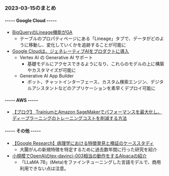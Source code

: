 ### 2023-03-15のまとめ

#### ----- Google Cloud -----

- [BigQueryのLineage機能がGA](https://cloud.google.com/bigquery/docs/release-notes#March_14_2023)
  - テーブルのプロパティページにある「Lineage」タブで、データがどのように移動し、変化していくかを追跡することが可能に
- [Google Cloudは、ジェネレーティブAIをプロダクトに導入](https://cloud.google.com/blog/products/ai-machine-learning/generative-ai-for-businesses-and-governments?hl=en)
  - Vertex AI の Generative AI サポート
    - 基礎モデルにアクセスできるようになり、これらのモデルの上に構築やカスタマイズが可能に
  - Generative AI App Builder
    - ボット、チャットインターフェース、カスタム検索エンジン、デジタルアシスタントなどのアプリケーションを素早くデプロイ可能に

#### ----- AWS -----

- [【ブログ】 TrainiumとAmazon SageMakerでパフォーマンスを最大化し、ディープラーニングのトレーニングコストを削減する方法](https://aws.amazon.com/jp/blogs/machine-learning/maximize-performance-and-reduce-your-deep-learning-training-cost-with-aws-trainium-and-amazon-sagemaker/)

#### ----- その他 -----

- [【Google Research】病理学における特徴発見と検証のケーススタディ](https://ai.googleblog.com/2023/03/learning-from-deep-learning-case-study.html)
  - 大腸がんの新規特徴を特定するために過去数年間に行った研究を紹介
- [小規模でOpenAIのtex-davinci-003相当の動作をするAlpacaの紹介](https://note.com/npaka/n/n1a0ab681dc70)
  - 「LLaMA 7B」(Meta)をファインチューニングした言語モデルで、商用利用できない点は注意。
